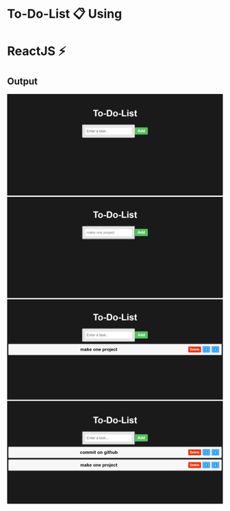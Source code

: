 # To-Do-List 📋 Using
#  ReactJS  ⚡

## Output
<img src="1.png"></img>
<img src="2.png"></img>
<img src="3.png"></img>
<img src="4.png"></img>
